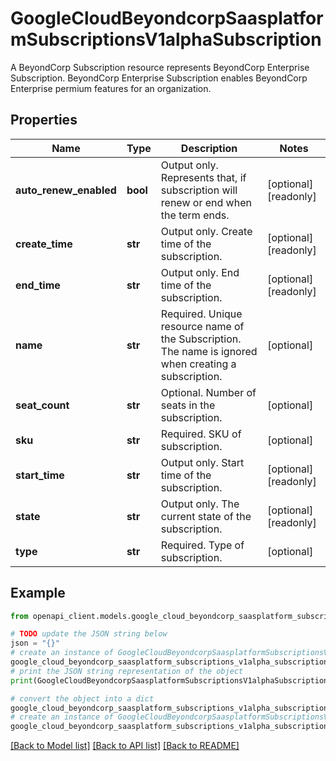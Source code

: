 # GoogleCloudBeyondcorpSaasplatformSubscriptionsV1alphaSubscription

A BeyondCorp Subscription resource represents BeyondCorp Enterprise Subscription. BeyondCorp Enterprise Subscription enables BeyondCorp Enterprise permium features for an organization.

## Properties

Name | Type | Description | Notes
------------ | ------------- | ------------- | -------------
**auto_renew_enabled** | **bool** | Output only. Represents that, if subscription will renew or end when the term ends. | [optional] [readonly] 
**create_time** | **str** | Output only. Create time of the subscription. | [optional] [readonly] 
**end_time** | **str** | Output only. End time of the subscription. | [optional] [readonly] 
**name** | **str** | Required. Unique resource name of the Subscription. The name is ignored when creating a subscription. | [optional] 
**seat_count** | **str** | Optional. Number of seats in the subscription. | [optional] 
**sku** | **str** | Required. SKU of subscription. | [optional] 
**start_time** | **str** | Output only. Start time of the subscription. | [optional] [readonly] 
**state** | **str** | Output only. The current state of the subscription. | [optional] [readonly] 
**type** | **str** | Required. Type of subscription. | [optional] 

## Example

```python
from openapi_client.models.google_cloud_beyondcorp_saasplatform_subscriptions_v1alpha_subscription import GoogleCloudBeyondcorpSaasplatformSubscriptionsV1alphaSubscription

# TODO update the JSON string below
json = "{}"
# create an instance of GoogleCloudBeyondcorpSaasplatformSubscriptionsV1alphaSubscription from a JSON string
google_cloud_beyondcorp_saasplatform_subscriptions_v1alpha_subscription_instance = GoogleCloudBeyondcorpSaasplatformSubscriptionsV1alphaSubscription.from_json(json)
# print the JSON string representation of the object
print(GoogleCloudBeyondcorpSaasplatformSubscriptionsV1alphaSubscription.to_json())

# convert the object into a dict
google_cloud_beyondcorp_saasplatform_subscriptions_v1alpha_subscription_dict = google_cloud_beyondcorp_saasplatform_subscriptions_v1alpha_subscription_instance.to_dict()
# create an instance of GoogleCloudBeyondcorpSaasplatformSubscriptionsV1alphaSubscription from a dict
google_cloud_beyondcorp_saasplatform_subscriptions_v1alpha_subscription_from_dict = GoogleCloudBeyondcorpSaasplatformSubscriptionsV1alphaSubscription.from_dict(google_cloud_beyondcorp_saasplatform_subscriptions_v1alpha_subscription_dict)
```
[[Back to Model list]](../README.md#documentation-for-models) [[Back to API list]](../README.md#documentation-for-api-endpoints) [[Back to README]](../README.md)


